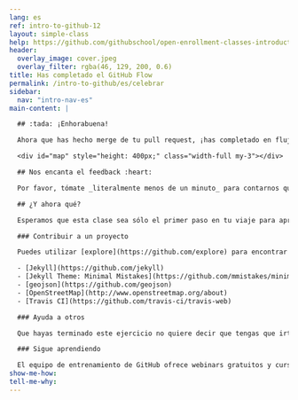 ```yaml
---
lang: es
ref: intro-to-github-12
layout: simple-class
help: https://github.com/githubschool/open-enrollment-classes-introduction-to-github/issues/new?title=I%20need%20help&body=Describe%20what%20you%20need%20help%20with%20here.
header:
  overlay_image: cover.jpeg
  overlay_filter: rgba(46, 129, 200, 0.6)
title: Has completado el GitHub Flow
permalink: /intro-to-github/es/celebrar
sidebar:
  nav: "intro-nav-es"
main-content: |

  ## :tada: ¡Enhorabuena!

  Ahora que has hecho merge de tu pull request, ¡has completado en flujo de trabajo de GitHub! ¡Comprueba tu nuevo pin en el mapa!

  <div id="map" style="height: 400px;" class="width-full my-3"></div>

  ## Nos encanta el feedback :heart:

  Por favor, tómate _literalmente menos de un minuto_ para contarnos qué te ha parecido este curso. También puedes optar por apuntarte para recibir avisos de clases futuras. [Empezar encuesta](http://www.surveygizmo.com/s3/3288550/intro-to-github)!

  ## ¿Y ahora qué?

  Esperamos que esta clase sea sólo el primer paso en tu viaje para aprender a utilizar GitHub, y que te haya mostrado lo fácil que es contribuir a proyectos. Si estás listo para los próximos pasos, aquí tienes algunas ideas.

  ### Contribuir a un proyecto

  Puedes utilizar [explore](https://github.com/explore) para encontrar un proyecto al que contribuir O, mejor aún, puedes contribuir a alguno de los proyectos de código abierto que ayudaron a hacer realidad este curso:

  - [Jekyll](https://github.com/jekyll)
  - [Jekyll Theme: Minimal Mistakes](https://github.com/mmistakes/minimal-mistakes)
  - [geojson](https://github.com/geojson)
  - [OpenStreetMap](http://www.openstreetmap.org/about)
  - [Travis CI](https://github.com/travis-ci/travis-web)

  ### Ayuda a otros

  Que hayas terminado este ejercicio no quiere decir que tengas que irte. Puedes pasarte por los Issues abiertos en cualquier momento y ayudar a otros estudiantes que están completando el curso. O, deja un comentario alentador en un pull request antiguo. ¡Puede que seas el motivo que los empuje a terminar!

  ### Sigue aprendiendo

  El equipo de entrenamiento de GitHub ofrece webinars gratuitos y cursos completos cada mes. Simplemente visita el sitio de [GitHub Training](https://services.github.com/training/) para apuntarte a nuestro próximo curso.
show-me-how:
tell-me-why:
---
```


